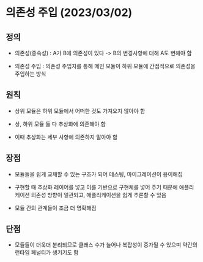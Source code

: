 # 의존성 주입 (2023/03/02)

## 정의

- 의존성(종속성) : A가 B에 의존성이 있다 -> B의 변경사항에 대해 A도 변해야 함

- 의존성 주입 : 의존성 주입자를 통해 메인 모듈이 하위 모듈에 간접적으로 의존성을 주입하는 방식

## 원칙

- 상위 모듈은 하위 모듈에서 어떠한 것도 가져오지 않아야 함

- 상, 하위 모듈 둘 다 추상화에 의존해야 함

- 이때 추상화는 세부 사항에 의존하지 말아야 함

## 장점

- 모듈들을 쉽게 교체할 수 있는 구조가 되어 테스팅, 마이그레이션이 용이해짐

- 구현할 때 추상화 레이어를 넣고 이를 기반으로 구현체를 넣어 주기 때문에 애플리케이션 의존성 방향이 일관되고, 애플리케이션을 쉽게 추론할 수 있음

- 모듈 간의 관계들이 조금 더 명확해짐

## 단점

- 모듈들이 더욱더 분리되므로 클래스 수가 늘어나 복잡성이 증가될 수 있으며 약간의 런타임 페널티가 생기기도 함


